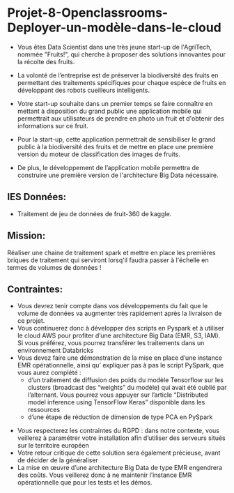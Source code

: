 # Projet-8-Openclassrooms- Deployer-un-modèle-dans-le-cloud

* Vous êtes Data Scientist dans une très jeune start-up de l'AgriTech, nommée  "Fruits!", qui cherche à proposer des solutions innovantes pour la récolte des fruits.

* La volonté de l’entreprise est de préserver la biodiversité des fruits en permettant des traitements spécifiques pour chaque espèce de fruits en développant des robots cueilleurs intelligents.

* Votre start-up souhaite dans un premier temps se faire connaître en mettant à disposition du grand public une application mobile qui permettrait aux utilisateurs de prendre en photo un fruit et d'obtenir des informations sur ce fruit.

* Pour la start-up, cette application permettrait de sensibiliser le grand public à la biodiversité des fruits et de mettre en place une première version du moteur de classification des images de fruits.

* De plus, le développement de l’application mobile permettra de construire une première version de l'architecture Big Data nécessaire.

## lES Données:

* Traitement de jeu de données de fruit-360 de kaggle.

## Mission:
Réaliser une chaine de traitement spark et mettre en place les premières briques de traitement qui serviront lorsq'il faudra passer à l'échelle en termes de volumes de données !

## Contraintes:


* Vous devrez tenir compte dans vos développements du fait que le volume de données va augmenter très rapidement après la livraison de ce projet. 
* Vous continuerez donc à développer des scripts en Pyspark et à utiliser le cloud AWS pour profiter d’une architecture Big Data (EMR, S3, IAM). Si vous préférez, vous pourrez transférer les traitements dans un environnement Databricks
* Vous devez faire une démonstration de la mise en place d’une instance EMR opérationnelle, ainsi qu’ expliquer pas à pas le script PySpark, que vous aurez complété : 
    - d’un traitement de diffusion des poids du modèle Tensorflow sur les clusters (broadcast des “weights” du modèle) qui avait été oublié par l’alternant. Vous pourrez vous appuyer sur l’article “Distributed model inference using TensorFlow Keras” disponible dans les ressources
    - d’une étape de réduction de dimension de type PCA en PySpark 
- Vous respecterez les contraintes du RGPD : dans notre contexte, vous veillerez à paramétrer votre installation afin d’utiliser des serveurs situés sur le territoire européen 
- Votre retour critique de cette solution sera également précieuse, avant de décider de la généraliser
- La mise en œuvre d’une architecture Big Data de type EMR engendrera des coûts. Vous veillerez donc à ne maintenir l’instance EMR opérationnelle que pour les tests et les démos.

